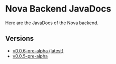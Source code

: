 # Nova Backend JavaDocs

Here are the JavaDocs of the Nova backend.

## Versions

- [v0.0.6-pre-alpha (latest)](javadoc/0.0.6-pre-alpha/)
- [v0.0.5-pre-alpha](javadoc/0.0.5-pre-alpha/)
